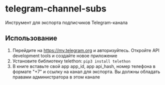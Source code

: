 # telegram-channel-subs
Инструмент для экспорта подписчиков Telegram-канала

## Использование
1. Перейдите на https://my.telegram.org и авторизуйтесь. Откройте API development tools и создайте новое приложение
2. Установите библиотеку telethon: `pip3 install telethon`
3. В книге вставьте свой app app_id, app api_hash, номер телефона в формате "+7" и ссылку на канал для экспорта. Вы должны обладать правами администратора в этом канале
